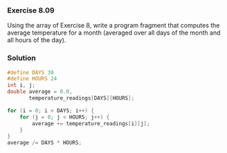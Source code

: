 ### Exercise 8.09
Using the array of Exercise 8, write a program fragment that computes the
average temperature for a month (averaged over all days of the month and all
hours of the day).

### Solution

```c
#define DAYS 30
#define HOURS 24
int i, j;
double average = 0.0,
       temperature_readings[DAYS][HOURS];

for (i = 0; i < DAYS; i++) {
    for (j = 0; j < HOURS; j++) {
        average += temperature_readings[i][j];
    }
}
average /= DAYS * HOURS;
```
